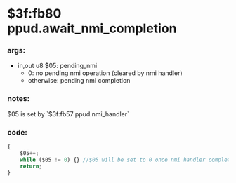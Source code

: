 ﻿


# $3f:fb80 ppud.await_nmi_completion

### args:
-	in,out u8 $05: pending_nmi
	-	0: no pending nmi operation (cleared by nmi handler)
	-	otherwise: pending nmi completion

### notes:
$05 is set by `$3f:fb57 ppud.nmi_handler`

### code:
```js
{
	$05++;
	while ($05 != 0) {}	//$05 will be set to 0 once nmi handler completed its operation
	return;
}
```





